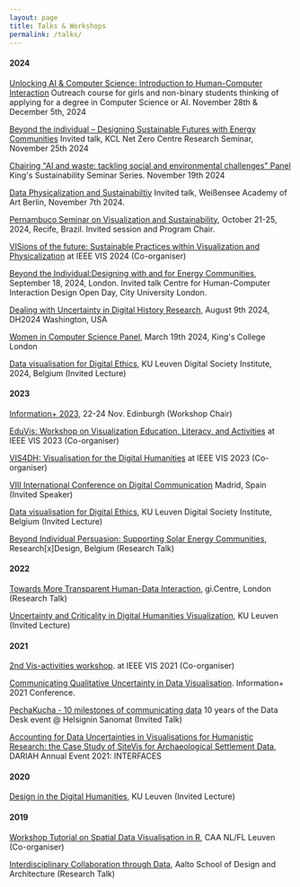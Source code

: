 ```yaml
---
layout: page
title: Talks & Workshops
permalink: /talks/
---
```


#### **2024**

[Unlocking AI & Computer Science: Introduction to Human-Computer Interaction](#) Outreach course for girls and non-binary students thinking of applying for a degree in Computer Science or AI. November 28th & December 5th, 2024

[Beyond the individual – Designing Sustainable Futures with Energy Communities](#) Invited talk, KCL Net Zero Centre Research Seminar, November 25th 2024

[Chairing "AI and waste: tackling social and environmental challenges" Panel](#) King's Sustainability Seminar Series. November 19th 2024

[Data Physicalization and Sustainabiltiy](#) Invited talk, Weißensee Academy of Art Berlin, November 7th 2024.

[Pernambuco Seminar on Visualization and Sustainability](https://psvs.cin.ufpe.br), October 21-25, 2024, Recife, Brazil. Invited session and Program Chair.

[VISions of the future: Sustainable Practices within Visualization and Physicalization](https://visionsofthefuture.github.io) at IEEE VIS 2024 (Co-organiser)

[Beyond the Individual:Designing with and for Energy Communities](https://hcidopenday.co.uk), September 18, 2024, London. Invited talk Centre for Human-Computer Interaction Design Open Day, City University London.

[Dealing with Uncertainty in Digital History Research](https://dh2024.adho.org/program/), August 9th 2024, DH2024 Washington, USA

[Women in Computer Science Panel](#), March 19th 2024, King's College London

[Data visualisation for Digital Ethics](https://www.kuleuven.be/digisoc/education-and-training/hybrid-course-on-digital-ethics), KU Leuven Digital Society Institute, 2024, Belgium (Invited Lecture)

#### **2023**
[Information+ 2023](https://informationplusconference.com/2023/), 22-24 Nov. Edinburgh (Workshop Chair)

[EduVis: Workshop on Visualization Education, Literacy, and Activities](https://ieee-eduvis.github.io) at IEEE VIS 2023 (Co-organiser)

[VIS4DH: Visualisation for the Digital Humanities](https://vis4dh.dbvis.de) at IEEE VIS 2023 (Co-organiser)

[VIII International Conference on Digital Communication](https://ciberimaginario.es/project/viii-jornadas-de-comunicacion-digital/) Madrid, Spain  (Invited Speaker)

[Data visualisation for Digital Ethics](https://www.kuleuven.be/digisoc/education-and-training/hybrid-course-on-digital-ethics), KU Leuven Digital Society Institute, Belgium (Invited Lecture)

[Beyond Individual Persuasion: Supporting Solar Energy Communities](), Research[x]Design, Belgium (Research Talk)

#### **2022**
[Towards More Transparent Human-Data Interaction](), gi.Centre, London (Research Talk)

[Uncertainty and Criticality in Digital Humanities Visualization](), KU Leuven (Invited Lecture)

#### **2021**

[2nd Vis-activities workshop](). at IEEE VIS 2021 (Co-organiser)

[Communicating Qualitative Uncertainty in Data Visualisation](). Information+ 2021 Conference.

[PechaKucha - 10 milestones of communicating data]() 10 years of the Data Desk event @ Helsignin Sanomat (Invited Talk)

[Accounting for Data Uncertainties in Visualisations for 
Humanistic Research: the Case Study of SiteVis for Archaeological Settlement Data](), DARIAH Annual Event 2021: INTERFACES

#### **2020**

[Design in the Digital Humanities](), KU Leuven (Invited Lecture)

#### **2019**

[Workshop Tutorial on Spatial Data Visualisation in R](), CAA NL/FL Leuven (Co-organiser)

[Interdisciplinary Collaboration through Data](), Aalto School of Design and Architecture (Research Talk)
